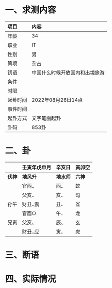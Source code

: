 # 一、求测内容
|项目|内容|
|:-|:-|
|年龄|34|
|职业|IT|
|性别|男|
|策项|杂占|
|钥语|中国什么时候开放国内和出境旅游|
|条件||
|时限||
|起卦时间|2022年08月26日14点|
|事件时间||
|起卦方式|文字笔画起卦|
|卦码|853卦|

# 二、卦
||壬寅年戊申月|辛亥日|寅卯空|
|:-|:-|:-|:-|
|**伏神**|**地风升**|**地水师**|**六神**|
||官酉..|酉..|蛇|
||父亥..|亥..|勾|
|孙午|财丑..震|丑..|雀|
||官酉○|午..|龙|
|兄寅|父亥、|辰、|玄|
||财丑..应|寅..|虎|


# 三、断语

# 四、实际情况